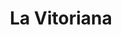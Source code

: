 ---
title: "La Vitoriana"
url: /vitoria-gasteiz/la-vitoriana-baiona-kalea-calle-bayona/
shop: panadería
---